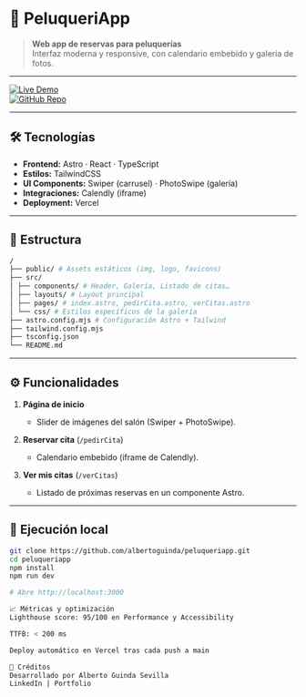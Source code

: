 # 💇 PeluqueriApp

> **Web app de reservas para peluquerías**  
> Interfaz moderna y responsive, con calendario embebido y galería de fotos.

---

[![Live Demo](https://img.shields.io/badge/Live-Demo-10C8FF?logo=vercel)](https://peluqueriapp.vercel.app)  
[![GitHub Repo](https://img.shields.io/badge/GitHub-Repo-181717?logo=github)](https://github.com/albertoguinda/peluqueriapp)

---

## 🛠️ Tecnologías

- **Frontend:** Astro · React · TypeScript
- **Estilos:** TailwindCSS
- **UI Components:** Swiper (carrusel) · PhotoSwipe (galería)
- **Integraciones:** Calendly (iframe)
- **Deployment:** Vercel

---

## 📂 Estructura

```bash
/
├── public/ # Assets estáticos (img, logo, favicons)
├── src/
│ ├── components/ # Header, Galería, Listado de citas…
│ ├── layouts/ # Layout principal
│ ├── pages/ # index.astro, pedirCita.astro, verCitas.astro
│ └── css/ # Estilos específicos de la galería
├── astro.config.mjs # Configuración Astro + Tailwind
├── tailwind.config.mjs
├── tsconfig.json
└── README.md
```

---

## ⚙️ Funcionalidades

1. **Página de inicio**

   - Slider de imágenes del salón (Swiper + PhotoSwipe).

2. **Reservar cita** (`/pedirCita`)

   - Calendario embebido (iframe de Calendly).

3. **Ver mis citas** (`/verCitas`)
   - Listado de próximas reservas en un componente Astro.

---

## 🚀 Ejecución local

```bash
git clone https://github.com/albertoguinda/peluqueriapp.git
cd peluqueriapp
npm install
npm run dev

# Abre http://localhost:3000

📈 Métricas y optimización
Lighthouse score: 95/100 en Performance y Accessibility

TTFB: < 200 ms

Deploy automático en Vercel tras cada push a main

📝 Créditos
Desarrollado por Alberto Guinda Sevilla
LinkedIn | Portfolio
```
